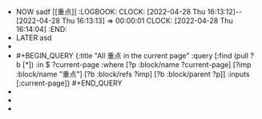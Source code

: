 - NOW sadf [[重点]]
  :LOGBOOK:
  CLOCK: [2022-04-28 Thu 16:13:12]--[2022-04-28 Thu 16:13:13] => 00:00:01
  CLOCK: [2022-04-28 Thu 16:14:04]
  :END:
- LATER asd
-
- #+BEGIN_QUERY
  {:title "All 重点 in the current page"
  :query [:find (pull ?b [*])
  :in $ ?current-page
  :where
  [?p :block/name ?current-page]
  [?imp :block/name "重点"]
  [?b :block/refs ?imp]
  [?b :block/parent ?p]]
  :inputs [:current-page]}
  #+END_QUERY
-
-
-
